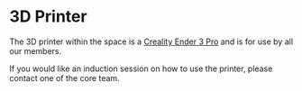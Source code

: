 # 3D Printer

The 3D printer within the space is a [Creality Ender 3 Pro](https://www.creality.com/products/ender-3-pro-3d-printer) and is for use by all our members.

If you would like an induction session on how to use the printer, please contact one of the core team.
